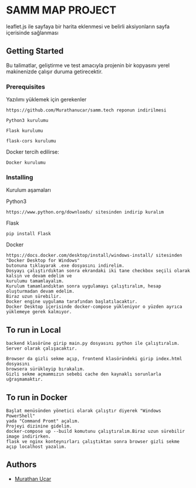 # SAMM MAP PROJECT

leaflet.js ile sayfaya bir harita eklenmesi ve belirli aksiyonların sayfa içerisinde sağlanması

## Getting Started

Bu talimatlar, geliştirme ve test amacıyla projenin bir kopyasını yerel makinenizde çalışır duruma getirecektir.

### Prerequisites

Yazılımı yüklemek için gerekenler

```
https://github.com/Murathanucar/samm.tech reponun indirilmesi
```
```
Python3 kurulumu
```
```
Flask kurulumu
```
```
flask-cors kurulumu
```
Docker tercih edilirse:
```
Docker kurulumu
```

### Installing

Kurulum aşamaları

Python3

```
https://www.python.org/downloads/ sitesinden indirip kuralım
```
Flask

```
pip install Flask
```
Docker

```
https://docs.docker.com/desktop/install/windows-install/ sitesinden "Docker Desktop for Windows"
butonuna tıklayarak .exe dosyasını indirelim.
Dosyayı çalıştırdıktan sonra ekrandaki iki tane checkbox seçili olarak kalsın ve devam edelim ve
kurulumu tamamlayalım.
Kurulum tamamlandıktan sonra uygulamayı çalıştıralım, hesap oluşturmadan devam edelim.
Biraz uzun sürebilir.
Docker engine uygulama tarafından başlatılacaktır.
Docker Desktop içerisinde docker-compose yükleniyor o yüzden ayrıca yüklemeye gerek kalmıyor.
```

## To run in Local

```
backend klasörüne girip main.py dosyasını python ile çalıştıralım.
Server olarak çalışacaktır. 
```
```
Browser da gizli sekme açıp, frontend klasöründeki girip index.html dosyasını
browsera sürükleyip bırakalım.
Gizli sekme açmammızın sebebi cache den kaynaklı sorunlarla uğraşmamaktır.
```

## To run in Docker

```
Başlat menüsünden yönetici olarak çalıştır diyerek "Windows PowerShell"
yada "Command Promt" açalım.
Projeyi dizinine gidelim.
docker-compose up --build komutunu çalıştıralım.Biraz uzun sürebilir image indirirken.
flask ve nginx konteynırları çalıştıktan sonra browser gizli sekme açıp localhost yazalım.
```

## Authors

* [Murathan Uçar](https://github.com/Murathanucar)
